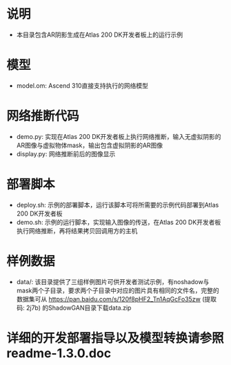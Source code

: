 # 说明
* 本目录包含AR阴影生成在Atlas 200 DK开发者板上的运行示例

# 模型
* model.om: Ascend 310直接支持执行的网络模型

# 网络推断代码
* demo.py: 实现在Atlas 200 DK开发者板上执行网络推断，输入无虚拟阴影的AR图像与虚拟物体mask，输出包含虚拟阴影的AR图像
* display.py: 网络推断前后的图像显示

# 部署脚本
* deploy.sh: 示例的部署脚本，运行该脚本可将所需要的示例代码部署到Atlas 200 DK开发者板
* demo.sh: 示例的运行脚本，实现输入图像的传送，在Atlas 200 DK开发者板执行网络推断，再将结果拷贝回调用方的主机

# 样例数据
* data/: 该目录提供了三组样例图片可供开发者测试示例，有noshadow与mask两个子目录，要求两个子目录中对应的图片具有相同的文件名，完整的数据集可从 https://pan.baidu.com/s/120f8pHF2_Tn1AqGcFo35zw (提取码: 2j7b) 的ShadowGAN目录下载data.zip

# 
# 详细的开发部署指导以及模型转换请参照readme-1.3.0.doc
# 
